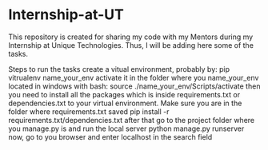 # Internship-at-UT
This repository is created for sharing my code with my Mentors during my Internship at Unique Technologies. Thus, I will be adding here some of the tasks.

Steps to run the tasks
create a vitual environment, probably by:
pip vitrualenv name_your_env
activate it in the folder where you name_your_env located in windows with bash:
source ./name_your_env/Scripts/activate
then you need to install all the packages which is inside requirements.txt or dependencies.txt to your virtual environment. Make sure you are in the folder where requirements.txt saved
pip install -r requirements.txt/dependencies.txt
after that go to the project folder where you manage.py is and run the local server
python manage.py runserver
now, go to you browser and enter localhost in the search field
